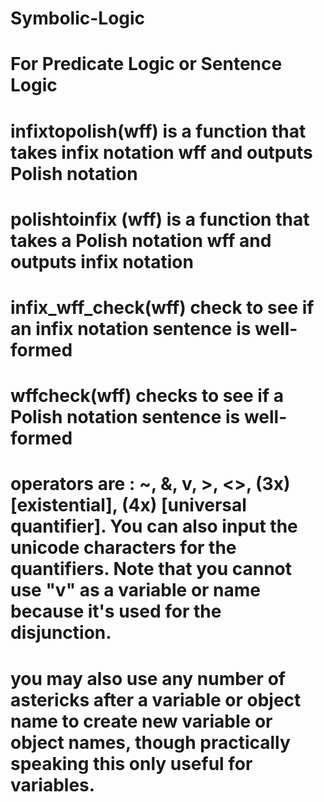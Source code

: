 # Symbolic-Logic
# For Predicate Logic or Sentence Logic
# infixtopolish(wff) is a function that takes infix notation wff and outputs Polish notation
# polishtoinfix (wff) is a function that takes a Polish notation wff and outputs infix notation
# infix_wff_check(wff) check to see if an infix notation sentence is well-formed
# wffcheck(wff) checks to see if a Polish notation sentence is well-formed 

# operators are : ~, &, v, >, <>, (3x) [existential], (4x) [universal quantifier]. You can also input the unicode characters for the quantifiers. Note that you cannot use "v" as a variable or name because it's used for the disjunction.

# you may also use any number of astericks after a variable or object name to create new variable or object names, though practically speaking this only useful for variables.
